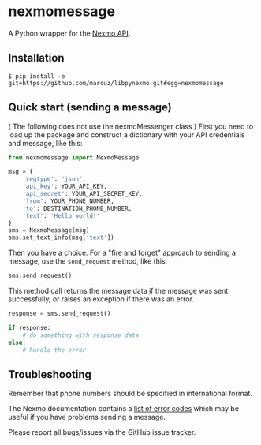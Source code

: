 nexmomessage
============


A Python wrapper for the [Nexmo API](https://docs.nexmo.com/index.php/messaging-sms-api/).


Installation
------------

    $ pip install -e git+https://github.com/marcuz/libpynexmo.git#egg=nexmomessage


Quick start (sending a message)
-------------------------------
( The following does not use the nexmoMessenger class )
First you need to load up the package and construct a dictionary
with your API credentials and message, like this:

```python
from nexmomessage import NexmoMessage

msg = {
	'reqtype': 'json',
	'api_key': YOUR_API_KEY,
	'api_secret': YOUR_API_SECRET_KEY,
	'from': YOUR_PHONE_NUMBER,
	'to': DESTINATION_PHONE_NUMBER,
	'text': 'Hello world!'
}
sms = NexmoMessage(msg)
sms.set_text_info(msg['text'])
```

Then you have a choice. For a "fire and forget" approach to sending a message,
use the `send_request` method, like this:

```python
sms.send_request()
```

This method call returns the message data if the message was sent successfully,
or raises an exception if there was an error.

```python
response = sms.send_request()

if response:
    # do something with response data
else:
    # handle the error
```


Troubleshooting
---------------

Remember that phone numbers should be specified in international format.

The Nexmo documentation contains a [list of error codes](https://docs.nexmo.com/index.php/sms-api/send-message)
which may be useful if you have problems sending a message.

Please report all bugs/issues via the GitHub issue tracker.
